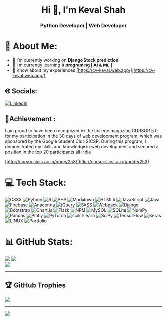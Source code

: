 <h1 align="center">Hi 👋, I'm Keval Shah</h1>
<h3 align="center">Python Developer | Web Developer</h3>

# 💫 About Me:
- 🔭 I’m currently working on **Django Stock prediction**
- 🌱 I’m currently learning **R programing | AI & ML |**
- 📄 Know about my experiences [https://cv-keval.web.app/](https://cv-keval.web.app/)

## 🌐 Socials:
[![LinkedIn](https://img.shields.io/badge/LinkedIn-%230077B5.svg?logo=linkedin&logoColor=white)](https://linkedin.com/in/https://www.linkedin.com/in/keval-shah-9104a9204/) 

## 🏅Achievement :

I am proud to have been recognized by the college magazine CURSOR 5.0 for my participation in the 30 days of web development program, which was sponsored by the Google Student Club SICSR. During this program, I demonstrated my skills and knowledge in web development and secured a position in the top 20 participants all India

[http://cursor.sicsr.ac.in/node/253](http://cursor.sicsr.ac.in/node/253)

# 💻 Tech Stack:
![CSS3](https://img.shields.io/badge/css3-%231572B6.svg?style=for-the-badge&logo=css3&logoColor=white) ![Python](https://img.shields.io/badge/python-3670A0?style=for-the-badge&logo=python&logoColor=ffdd54) ![R](https://img.shields.io/badge/r-%23276DC3.svg?style=for-the-badge&logo=r&logoColor=white) ![PHP](https://img.shields.io/badge/php-%23777BB4.svg?style=for-the-badge&logo=php&logoColor=white) ![Markdown](https://img.shields.io/badge/markdown-%23000000.svg?style=for-the-badge&logo=markdown&logoColor=white) ![HTML5](https://img.shields.io/badge/html5-%23E34F26.svg?style=for-the-badge&logo=html5&logoColor=white) ![JavaScript](https://img.shields.io/badge/javascript-%23323330.svg?style=for-the-badge&logo=javascript&logoColor=%23F7DF1E) ![Java](https://img.shields.io/badge/java-%23ED8B00.svg?style=for-the-badge&logo=java&logoColor=white) ![Firebase](https://img.shields.io/badge/firebase-%23039BE5.svg?style=for-the-badge&logo=firebase) ![Anaconda](https://img.shields.io/badge/Anaconda-%2344A833.svg?style=for-the-badge&logo=anaconda&logoColor=white) ![jQuery](https://img.shields.io/badge/jquery-%230769AD.svg?style=for-the-badge&logo=jquery&logoColor=white) ![SASS](https://img.shields.io/badge/SASS-hotpink.svg?style=for-the-badge&logo=SASS&logoColor=white) ![Webpack](https://img.shields.io/badge/webpack-%238DD6F9.svg?style=for-the-badge&logo=webpack&logoColor=black) ![Django](https://img.shields.io/badge/django-%23092E20.svg?style=for-the-badge&logo=django&logoColor=white) ![Bootstrap](https://img.shields.io/badge/bootstrap-%23563D7C.svg?style=for-the-badge&logo=bootstrap&logoColor=white) ![Chart.js](https://img.shields.io/badge/chart.js-F5788D.svg?style=for-the-badge&logo=chart.js&logoColor=white) ![Flask](https://img.shields.io/badge/flask-%23000.svg?style=for-the-badge&logo=flask&logoColor=white) ![NPM](https://img.shields.io/badge/NPM-%23000000.svg?style=for-the-badge&logo=npm&logoColor=white) ![MySQL](https://img.shields.io/badge/mysql-%2300f.svg?style=for-the-badge&logo=mysql&logoColor=white) ![SQLite](https://img.shields.io/badge/sqlite-%2307405e.svg?style=for-the-badge&logo=sqlite&logoColor=white) ![NumPy](https://img.shields.io/badge/numpy-%23013243.svg?style=for-the-badge&logo=numpy&logoColor=white) ![Pandas](https://img.shields.io/badge/pandas-%23150458.svg?style=for-the-badge&logo=pandas&logoColor=white) ![Plotly](https://img.shields.io/badge/Plotly-%233F4F75.svg?style=for-the-badge&logo=plotly&logoColor=white) ![PyTorch](https://img.shields.io/badge/PyTorch-%23EE4C2C.svg?style=for-the-badge&logo=PyTorch&logoColor=white) ![scikit-learn](https://img.shields.io/badge/scikit--learn-%23F7931E.svg?style=for-the-badge&logo=scikit-learn&logoColor=white) ![SciPy](https://img.shields.io/badge/SciPy-%230C55A5.svg?style=for-the-badge&logo=scipy&logoColor=%white) ![TensorFlow](https://img.shields.io/badge/TensorFlow-%23FF6F00.svg?style=for-the-badge&logo=TensorFlow&logoColor=white) ![Keras](https://img.shields.io/badge/Keras-%23D00000.svg?style=for-the-badge&logo=Keras&logoColor=white) ![LINUX](https://img.shields.io/badge/Linux-FCC624?style=for-the-badge&logo=linux&logoColor=black) ![Portfolio](https://img.shields.io/badge/Portfolio-%23000000.svg?style=for-the-badge&logo=firefox&logoColor=#FF7139)
# 📊 GitHub Stats:
![](https://github-readme-stats.vercel.app/api?username=Keval2124&theme=dark&hide_border=false&include_all_commits=true&count_private=true)
![](https://github-readme-streak-stats.herokuapp.com/?user=Keval2124&theme=dark&hide_border=false)<br/>
![](https://github-readme-stats.vercel.app/api/top-langs/?username=Keval2124&theme=dark&hide_border=false&include_all_commits=true&count_private=true&layout=compact)

---
<!-- Proudly created with GPRM ( https://gprm.itsvg.in ) -->

## 🏆 GitHub Trophies
![](https://github-profile-trophy.vercel.app/?username=keval2124&theme=radical&no-frame=false&no-bg=true&margin-w=4)


---
[![](https://visitcount.itsvg.in/api?id=Keval2124&icon=0&color=0)](https://visitcount.itsvg.in)

<!-- Proudly created with GPRM ( https://gprm.itsvg.in ) -->

